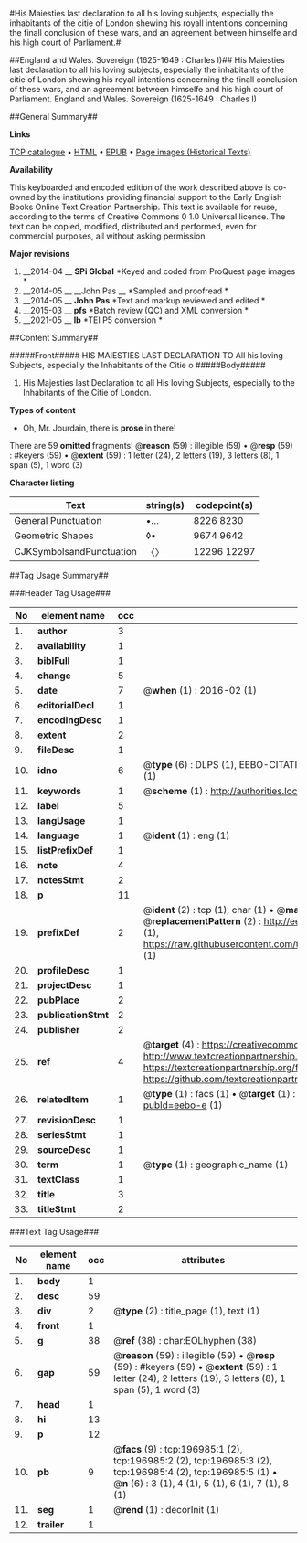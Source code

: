 #His Maiesties last declaration to all his loving subjects, especially the inhabitants of the citie of London shewing his royall intentions concerning the finall conclusion of these wars, and an agreement between himselfe and his high court of Parliament.#

##England and Wales. Sovereign (1625-1649 : Charles I)##
His Maiesties last declaration to all his loving subjects, especially the inhabitants of the citie of London shewing his royall intentions concerning the finall conclusion of these wars, and an agreement between himselfe and his high court of Parliament.
England and Wales. Sovereign (1625-1649 : Charles I)

##General Summary##

**Links**

[TCP catalogue](http://www.ota.ox.ac.uk/tcp/)  • 
[HTML](http://tei.it.ox.ac.uk/tcp/Texts-HTML/free/B19/B19001.html)  • 
[EPUB](http://tei.it.ox.ac.uk/tcp/Texts-EPUB/free/B19/B19001.epub) • 
[Page images (Historical Texts)](https://historicaltexts.jisc.ac.uk/eebo-12124139e)

**Availability**

This keyboarded and encoded edition of the work described above is co-owned by the
    institutions providing financial support to the Early English Books Online Text Creation
    Partnership. This text is available for reuse, according to the terms of  Creative Commons 0 1.0 Universal
    licence. The text can be copied, modified, distributed and performed, even for commercial
    purposes, all without asking permission.

**Major revisions**

1. __2014-04 __ __SPi Global__ *Keyed and coded from ProQuest page images *
1. __2014-05 __ __John Pas __ *Sampled and proofread *
1. __2014-05 __ __John Pas__ *Text and markup reviewed and edited *
1. __2015-03 __ __pfs__ *Batch review (QC) and XML conversion *
1. __2021-05 __ __lb__ *TEI P5 conversion *

##Content Summary##

#####Front#####
HIS MAIESTIES LAST DECLARATION TO All his loving Subjects, especially the Inhabitants of the Citie o
#####Body#####

1. His Majesties last Declaration to all His loving Subjects, especially to the Inhabitants of the Citie of London.

**Types of content**

  * Oh, Mr. Jourdain, there is **prose** in there!

There are 59 **omitted** fragments! 
 @__reason__ (59) : illegible (59)  •  @__resp__ (59) : #keyers (59)  •  @__extent__ (59) : 1 letter (24), 2 letters (19), 3 letters (8), 1 span (5), 1 word (3)

**Character listing**


|Text|string(s)|codepoint(s)|
|---|---|---|
|General Punctuation|•…|8226 8230|
|Geometric Shapes|◊▪|9674 9642|
|CJKSymbolsandPunctuation|〈〉|12296 12297|

##Tag Usage Summary##

###Header Tag Usage###

|No|element name|occ|attributes|
|---|---|---|---|
|1.|__author__|3||
|2.|__availability__|1||
|3.|__biblFull__|1||
|4.|__change__|5||
|5.|__date__|7| @__when__ (1) : 2016-02 (1)|
|6.|__editorialDecl__|1||
|7.|__encodingDesc__|1||
|8.|__extent__|2||
|9.|__fileDesc__|1||
|10.|__idno__|6| @__type__ (6) : DLPS (1), EEBO-CITATION (1), VID (1), EEBO-PROQUEST (1), STC (1), OCLC (1)|
|11.|__keywords__|1| @__scheme__ (1) : http://authorities.loc.gov/ (1)|
|12.|__label__|5||
|13.|__langUsage__|1||
|14.|__language__|1| @__ident__ (1) : eng (1)|
|15.|__listPrefixDef__|1||
|16.|__note__|4||
|17.|__notesStmt__|2||
|18.|__p__|11||
|19.|__prefixDef__|2| @__ident__ (2) : tcp (1), char (1)  •  @__matchPattern__ (2) : ([0-9\-]+):([0-9IVX]+) (1), (.+) (1)  •  @__replacementPattern__ (2) : http://eebo.chadwyck.com/downloadtiff?vid=$1&page=$2 (1), https://raw.githubusercontent.com/textcreationpartnership/Texts/master/tcpchars.xml#$1 (1)|
|20.|__profileDesc__|1||
|21.|__projectDesc__|1||
|22.|__pubPlace__|2||
|23.|__publicationStmt__|2||
|24.|__publisher__|2||
|25.|__ref__|4| @__target__ (4) : https://creativecommons.org/publicdomain/zero/1.0/ (1), http://www.textcreationpartnership.org/docs/. (1), https://textcreationpartnership.org/faq/#faq05 (1), https://github.com/textcreationpartnership (1)|
|26.|__relatedItem__|1| @__type__ (1) : facs (1)  •  @__target__ (1) : https://data.historicaltexts.jisc.ac.uk/view?pubId=eebo-e (1)|
|27.|__revisionDesc__|1||
|28.|__seriesStmt__|1||
|29.|__sourceDesc__|1||
|30.|__term__|1| @__type__ (1) : geographic_name (1)|
|31.|__textClass__|1||
|32.|__title__|3||
|33.|__titleStmt__|2||


###Text Tag Usage###

|No|element name|occ|attributes|
|---|---|---|---|
|1.|__body__|1||
|2.|__desc__|59||
|3.|__div__|2| @__type__ (2) : title_page (1), text (1)|
|4.|__front__|1||
|5.|__g__|38| @__ref__ (38) : char:EOLhyphen (38)|
|6.|__gap__|59| @__reason__ (59) : illegible (59)  •  @__resp__ (59) : #keyers (59)  •  @__extent__ (59) : 1 letter (24), 2 letters (19), 3 letters (8), 1 span (5), 1 word (3)|
|7.|__head__|1||
|8.|__hi__|13||
|9.|__p__|12||
|10.|__pb__|9| @__facs__ (9) : tcp:196985:1 (2), tcp:196985:2 (2), tcp:196985:3 (2), tcp:196985:4 (2), tcp:196985:5 (1)  •  @__n__ (6) : 3 (1), 4 (1), 5 (1), 6 (1), 7 (1), 8 (1)|
|11.|__seg__|1| @__rend__ (1) : decorInit (1)|
|12.|__trailer__|1||
